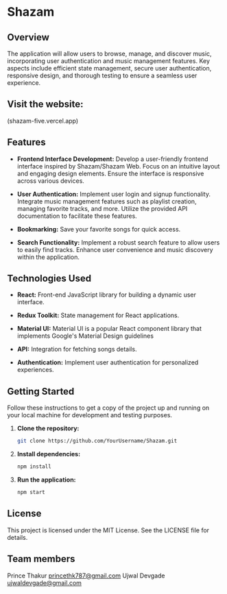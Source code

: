 # Shazam

## Overview

The application will allow users to browse, manage, and discover music, incorporating user authentication and music management features. Key aspects include efficient state management, secure user authentication, responsive design, and thorough testing to ensure a seamless user experience.

## Visit the website:
   (shazam-five.vercel.app)

## Features

- **Frontend Interface Development:** 
Develop a user-friendly frontend interface inspired by Shazam/Shazam Web.
Focus on an intuitive layout and engaging design elements.
Ensure the interface is responsive across various devices.
- **User Authentication:**
Implement user login and signup functionality.
Integrate music management features such as playlist creation, managing favorite tracks, and more.
Utilize the provided API documentation to facilitate these features.
- **Bookmarking:** 
Save your favorite songs for quick access.

- **Search Functionality:** 
Implement a robust search feature to allow users to easily find tracks.
Enhance user convenience and music discovery within the application.

## Technologies Used

- **React:** Front-end JavaScript library for building a dynamic user interface.
- **Redux Toolkit:** State management for React applications.
- **Material UI:** Material UI is a popular React component library that implements Google's Material Design guidelines

- **API:**
 Integration for fetching songs details.
- **Authentication:** 
Implement user authentication for personalized experiences.

## Getting Started

Follow these instructions to get a copy of the project up and running on your local machine for development and testing purposes.

1. **Clone the repository:**

   ```bash
   git clone https://github.com/YourUsername/Shazam.git

2. **Install dependencies:**
   ```bash
   npm install

3. **Run the application:**
   ```bash
   npm start

## License
This project is licensed under the MIT License. See the LICENSE file for details.

## Team members

Prince Thakur	princethk787@gmail.com
Ujwal Devgade	ujwaldevgade@gmail.com
